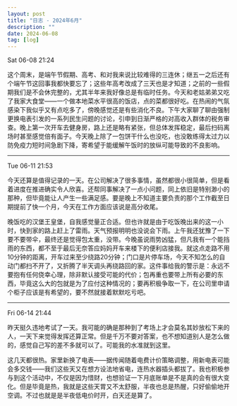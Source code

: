 ```yaml
---
layout: post
title: "日志 - 2024年6月"
description: ""
date: 2024-06-08
tag: [log]
---
```

Sat 06-08 21:24

这个周末，是端午节假期、高考、和对我来说比较难得的三连休；继五一之后还有个端午节这回事我都快要忘了；这些年高考改成了三天也是才知道；之前的一些假期我们是不会休完整的，尤其半年来我好像总是有临时任务。今天和老姑弟弟又吃了我家大食堂——一个做本地菜水平很高的饭店，点的菜都很好吃。在热闹的气氛感染下我似乎又有点吃多了，傍晚感觉还是有些消化不良。下午大家聊了聊由强制更换电表引发的一系列民生问题的讨论，引申到日渐严格的对高收入群体的税务审查。晚上第一次开车去健身房，路上还是略有紧张，但总体发挥稳定，最后扫码离场时甚至感觉倍有面子。今天晚上除了一包饼干什么也没吃，也没敢练得太过力以防免疫力短时间急剧下降，寄希望于能缓解午饭时的放纵可能导致的不良影响。

---
Tue 06-11 21:53

今天还算是值得记录的一天。在公司解决了很多事情，虽然都很小很简单，但是看着进度在推进确实令人欣喜。还帮同事解决了一点小问题，同上依旧是特别渺小的那种，但毕竟能让人产生一些满足感。要是晚上不知道主要负责的那个工作截至日期提前了快一个月，今天在工作方面应该说是高分收尾。

晚饭吃的汉堡王皇堡，自我感觉量正合适。但也许就是由于吃饭晚出来的这一小时，快到家的路上赶上了雷雨。天气预报明明也没说会下雨。上午我还犹豫了一下要不要带伞，最终还是觉得包太重，没带。今晚虽说雨势凶猛，但凡我有一个能挡雨的东西，都不至于最后无奈答应妈妈开车来楼下的便利店接我。就这点走路不用10分钟的距离，开车过来至少绕路20分钟；门口是片停车场，今天不知怎么的自动门都扫不开了，又折腾了半天调头再绕路回的家。这件事给我的警示是：永远不要抱有任何侥幸心理，除非默认接受可能的代价；包再重也要带上所有必要的东西，毕竟这么大的包就是为了应付这种情况的；要再积极争取一下，在公司里申请个柜子应该是有希望的，要不然就接着默默吃亏吧。

---
Fri 06-14 21:44

昨天挺久违地考试了一天。我可能的确是那种到了考场上才会莫名其妙放松下来的人，一天下来觉得发挥还算正常。但是千万不要对答案，也不想知道别人是怎么做的，感觉自己写的差不多就可以了。可能我的水准就到这里。

这几天都很热。家里新换了电表——据传闻随着电费计价策略调整，用新电表可能会多交钱——我们这些天又在想方设法地省电，连热水器插头都拔了。我也积极参与到这个活动中，不仅是因为惜财，也想验证一下月底账单是不是真的会有很大变化。但是毕竟是热，我就是这些天胃又不太舒服，半夜也总是热醒，只好偷偷地开空调。不过也就是是半夜低电价时开，白天还是算了。